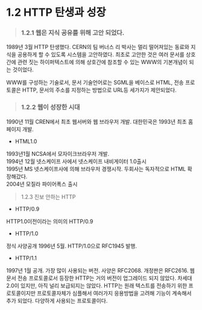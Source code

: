 # 1.2 HTTP 탄생과 성장

> ### 1.2.1 웹은 지식 공유를 위해 고안 되었다.

1989년 3월 HTTP 탄생했다. CERN의 팀 버너스 리 박사는 멀리 떨어져있는 동료와 지식을 공용하게 할 수 있도록 시스템을 고안하였다. 최초로 고안한 것은 여러 문서를 상호간에 관련 짓는 하이퍼텍스트에 의해 상호간에 참조할 수 있는 WWW의 기본개념이 되는 것이었다.

WWW를 구성하는 기술로서, 문서 기술언어로는 SGML을 베이스로 HTML, 전송 프로토콜은 HTTP, 문서의 주소를 지정하는 방법으로 URL등 세가지가 제안되었다.

> ### 1.2.2 웹이 성장한 시대

1990년 11월 CREN에서 최초 웹서버와 웹 브라우저 개발. 대한민국은 1993년 최초 홈페이지 개발.

* HTML1.0

1993년1월 NCSA에서 모자이크브라우저 개발.  
1994년 12월 넷스케이프 사에서 넷스케이프 내비게이터 1.0출시  
1995년 MS 넷스케이프사에 의해 브라우저 경쟁시작. 두회사는 독자적으로 HTML 확장해갔다.  
2004년 모질라 파이어폭스 출시

> 1.2.3 진보 안하는 HTTP

* HTTP/0.9

HTTP1.0이전이라는 의미의 HTTP/0.9

* HTTP/1.0

정식 사양공개 1996년 5월. HTTP/1.0으로 RFC1945 발행.

* HTTP/1.1

1997년 1월 공개. 가장 많이 사용되는 버전. 사양은 RFC2068. 개정판은 RFC2616. 웹 문서 전송 프로토콜로서 등장한 HTTP는 거의 버전이 업그레이드 되지 않았다. 차세대 2.0이 있지만, 아직 널리 보급되지는 않았다. HTTP는 원래 텍스트를 전송하기 위한 프로토콜이지만 프로토콜자체가 심플해서 여러가지 응용방법을 고려해 기능이 계속해서 추가 되었다. 다양하게 사용되는 프로토콜이다.  


